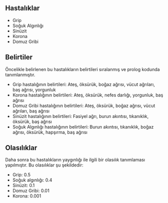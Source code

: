 ## Hastalıklar 
- Grip
- Soğuk Algınlığı
- Sinüzit
- Korona
- Domuz Gribi
## Belirtiler
Öncelikle belirlenen bu hastalıkların belirtileri sıralanmış ve prolog kodunda tanımlanmıştır.
- Grip hastalığının belirtileri: Ateş, öksürük, boğaz ağrısı, vücut ağrıları, baş ağrısı, yorgunluk
- Korona hastalığının belirtileri: Ateş, öksürük, nefes darlığı, yorgunluk, baş ağrısı
- Domuz Gribi hastalığının belirtileri: Ateş, öksürük, boğaz ağrısı, vücut ağrıları, baş ağrısı
- Sinüzit hastalığının belirtileri: Fasiyel ağrı, burun akıntısı, tıkanıklık, öksürük, baş ağrısı
- Soğuk Algınlığı hastalığının belirtileri: Burun akıntısı, tıkanıklık, boğaz ağrısı, öksürük, hapşırma, baş ağrısı
## Olasılıklar
Daha sonra bu hastalıkların yaygınlığı ile ilgili bir olasılık tanımlaması yapılmıştır. Bu olasılıklar şu şekildedir:
- Grip: 0.5
- Soğuk algınlığı: 0.4
- Sinüzit: 0.1
- Domuz Gribi: 0.01
- Korona: 0.001
